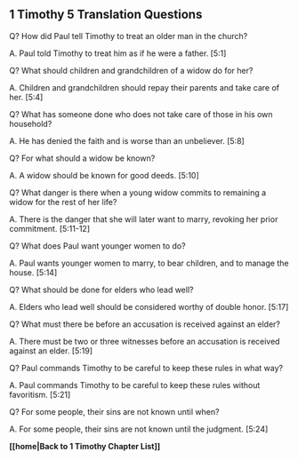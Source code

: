 ## 1 Timothy 5 Translation Questions ##

Q? How did Paul tell Timothy to treat an older man in the church?

A. Paul told Timothy to treat him as if he were a father. [5:1]

Q? What should children and grandchildren of a widow do for her?

A. Children and grandchildren should repay their parents and take care of her. [5:4]

Q? What has someone done who does not take care of those in his own household?

A. He has denied the faith and is worse than an unbeliever. [5:8]

Q? For what should a widow be known?

A. A widow should be known for good deeds. [5:10]

Q? What danger is there when a young widow commits to remaining a widow for the rest of her life?

A. There is the danger that she will later want to marry, revoking her prior commitment. [5:11-12]

Q? What does Paul want younger women to do?

A. Paul wants younger women to marry, to bear children, and to manage the house. [5:14]

Q? What should be done for elders who lead well?

A. Elders who lead well should be considered worthy of double honor. [5:17]

Q? What must there be before an accusation is received against an elder?

A. There must be two or three witnesses before an accusation is received against an elder. [5:19]

Q? Paul commands Timothy to be careful to keep these rules in what way?

A. Paul commands Timothy to be careful to keep these rules without favoritism. [5:21]

Q? For some people, their sins are not known until when?

A. For some people, their sins are not known until the judgment. [5:24]

__[[home|Back to 1 Timothy Chapter List]]__

